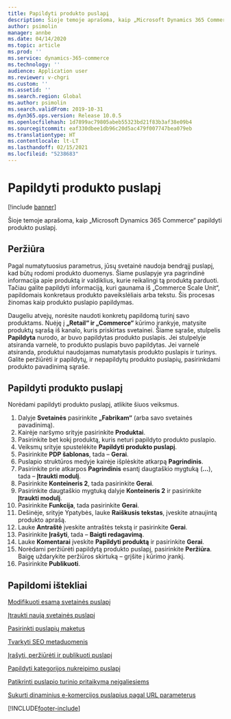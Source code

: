```yaml
---
title: Papildyti produkto puslapį
description: Šioje temoje aprašoma, kaip „Microsoft Dynamics 365 Commerce“ papildyti produkto puslapį.
author: psimolin
manager: annbe
ms.date: 04/14/2020
ms.topic: article
ms.prod: ''
ms.service: dynamics-365-commerce
ms.technology: ''
audience: Application user
ms.reviewer: v-chgri
ms.custom: ''
ms.assetid: ''
ms.search.region: Global
ms.author: psimolin
ms.search.validFrom: 2019-10-31
ms.dyn365.ops.version: Release 10.0.5
ms.openlocfilehash: 1d7899ac79805abeb55323bd21f83b3af38e09b4
ms.sourcegitcommit: eaf330dbee1db96c20d5ac479f007747bea079eb
ms.translationtype: HT
ms.contentlocale: lt-LT
ms.lasthandoff: 02/15/2021
ms.locfileid: "5238683"
---
```

# <a name="enrich-a-product-page"></a>Papildyti produkto puslapį


[!include [banner](includes/banner.md)]

Šioje temoje aprašoma, kaip „Microsoft Dynamics 365 Commerce“ papildyti produkto puslapį.

## <a name="overview"></a>Peržiūra

Pagal numatytuosius parametrus, jūsų svetainė naudoja bendrąjį puslapį, kad būtų rodomi produkto duomenys. Šiame puslapyje yra pagrindinė informacija apie produktą ir valdiklius, kurie reikalingi tą produktą parduoti. Tačiau galite papildyti informaciją, kuri gaunama iš „Commerce Scale Unit“, papildomais konkretaus produkto paveikslėliais arba tekstu. Šis procesas žinomas kaip produkto puslapio papildymas.

Daugeliu atvejų, norėsite naudoti konkretų papildomą turinį savo produktams. Nuėję į **„Retail“ ir „Commerce“** kūrimo įrankyje, matysite produktų sąrašą iš kanalo, kuris priskirtas svetainei. Šiame sąraše, stulpelis **Papildyta** nurodo, ar buvo papildytas produkto puslapis. Jei stulpelyje atsiranda varnelė, to produkto puslapis buvo papildytas. Jei varnelė atsiranda, produktui naudojamas numatytasis produkto puslapis ir turinys. Galite peržiūrėti ir papildytų, ir nepapildytų produkto puslapių, pasirinkdami produkto pavadinimą sąraše.

## <a name="enrich-a-product-page"></a>Papildyti produkto puslapį

Norėdami papildyti produkto puslapį, atlikite šiuos veiksmus.

1. Dalyje **Svetainės** pasirinkite **„Fabrikam“** (arba savo svetainės pavadinimą).
1. Kairėje naršymo srityje pasirinkite **Produktai**.
1. Pasirinkite bet kokį produktą, kuris neturi papildyto produkto puslapio.
1. Veiksmų srityje spustelėkite **Papildyti produkto puslapį**.
1. Pasirinkite **PDP šablonas**, tada – **Gerai**.
1. Puslapio struktūros medyje kairėje išplėskite atkarpą **Pagrindinis**.
1. Pasirinkite prie atkarpos **Pagrindinis** esantį daugtaškio mygtuką (**...**), tada – **Įtraukti modulį**.
1. Pasirinkite **Konteineris 2**, tada pasirinkite **Gerai**.
1. Pasirinkite daugtaškio mygtuką dalyje **Konteineris 2** ir pasirinkite **Įtraukti modulį**.
1. Pasirinkite **Funkcija**, tada pasirinkite **Gerai**.
1. Dešinėje, srityje Ypatybės, lauke **Raiškusis tekstas**, įveskite atnaujintą produkto aprašą.
1. Lauke **Antraštė** įveskite antraštės tekstą ir pasirinkite **Gerai**.
1. Pasirinkite **Įrašyti**, tada – **Baigti redagavimą**.
1. Lauke **Komentarai** įveskite **Papildyti produktą** ir pasirinkite **Gerai**.
1. Norėdami peržiūrėti papildytą produkto puslapį, pasirinkite **Peržiūra**. Baigę uždarykite peržiūros skirtuką – grįšite į kūrimo įrankį.
1. Pasirinkite **Publikuoti**.

## <a name="additional-resources"></a>Papildomi ištekliai

[Modifikuoti esamą svetainės puslapį](modify-existing-page.md)

[Įtraukti naują svetainės puslapį](add-new-page.md)

[Pasirinkti puslapių maketus](select-page-layouts.md)

[Tvarkyti SEO metaduomenis](manage-seo-metadata.md)

[Įrašyti, peržiūrėti ir publikuoti puslapį](save-preview-publish-page.md)

[Papildyti kategorijos nukreipimo puslapį](enrich-category-page.md)

[Patikrinti puslapio turinio pritaikymą neįgaliesiems](verify-accessibility.md)

[Sukurti dinaminius e-komercijos puslapius pagal URL parameterus](create-dynamic-pages.md)


[!INCLUDE[footer-include](../includes/footer-banner.md)]